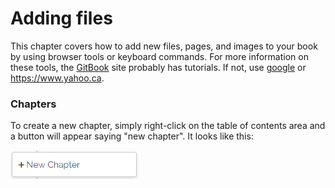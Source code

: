 # Adding files

This chapter covers how to add new files, pages, and images to your book by using browser tools or keyboard commands. For more information on these tools, the [GitBook][ic] site probably has tutorials. If not, use [google][ok] or https://www.yahoo.ca. 

[ic]: https://www.gitbook.com "GitBook"
[ok]: https://www.google.ca "Google"

### Chapters
To create a new chapter, simply right-click on the table of contents area and a button will appear saying "new chapter". It looks like this:

![hello](Untitled.png "Hallo")

